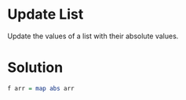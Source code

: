 # Update List 

Update the values of a list with their absolute values.

# Solution 

```haskell
f arr = map abs arr 
```